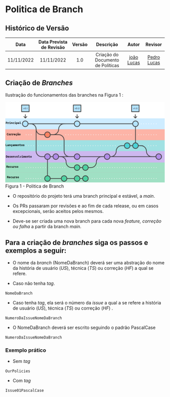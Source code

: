 # Politica de Branch

## <a>Histórico de Versão</a>
|Data|Data Prevista de Revisão|Versão|Descrição|Autor|Revisor|
| :----------: |:-----------:| :------: | :-----------: | :---------: |:---------: |
|11/11/2022|11/11/2022|1.0|Criação do Documento de Políticas| [joão Lucas](https://github.com/HacKairos)|[Pedro Lucas](https://github.com/PedroLSF)

## <a>Criação de _Branches_</a>
Ilustração do funcionamentos das branches na Figura 1 :

<img src='./../../assets/images/BranchPolicy.png'>Figura 1 - Politica de Branch </img>

* <p align = "justify">O repositório do projeto terá uma branch principal e estável, a <i>main</i>.

* Os PRs passaram por revisões e ao fim de cada release, ou em casos excepcionais, serão aceitos pelos mesmos.

* Deve-se ser criada uma nova branch para cada nova <i>feature, correção ou falha</i> a partir da branch <i>main</i>. 

## <a>Para a criação de _branches_ siga os passos e exemplos a seguir:</a>


* O nome da _branch_ (NomeDaBranch) deverá ser uma abstração do nome da história de usuário (_US_), técnica (_TS_) ou correção (_HF_) a qual se refere.

* Caso não tenha _tag_.
```
NomeDaBranch
```

* Caso tenha _tag_, ela será o número da _issue_ a qual a se refere a história de usuário (_US_), técnica (_TS_) ou correção (_HF_) .
```
NumeroDaIssueNomeDaBranch
```

* O NomeDaBranch deverá ser escrito seguindo o padrão PascalCase
```
NumeroDaIssueNomeDaBranch
```

### <a>Exemplo prático</a>
* Sem _tag_
```
OurPolicies
```

* Com _tag_
```
Issue01PascalCase
```
